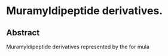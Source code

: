 # Muramyldipeptide derivatives.

## Abstract
Muramyldipeptide derivatives represented by the for mula